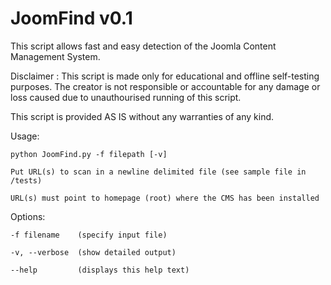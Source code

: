 JoomFind v0.1
========

This script allows fast and easy detection of the Joomla Content Management System.

Disclaimer : 
This script is made only for educational and offline self-testing purposes. 
The creator is not responsible or accountable for any damage or loss caused 
due to unauthourised running of this script.

This script is provided AS IS without any warranties of any kind. 

Usage:

	python JoomFind.py -f filepath [-v]
	
	Put URL(s) to scan in a newline delimited file (see sample file in /tests)

	URL(s) must point to homepage (root) where the CMS has been installed

Options:

	-f filename    (specify input file)

	-v, --verbose  (show detailed output)

	--help         (displays this help text)
